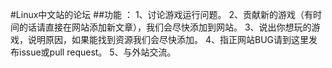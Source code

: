 #Linux中文站的论坛
##功能 ：
1、讨论游戏运行问题。
2、贡献新的游戏（有时间的话请直接在网站添加新文章），我们会尽快添加到网站。
3、说出你想玩的游戏，说明原因，如果能找到资源我们会尽快添加。
4、指正网站BUG请到这里发布issue或pull request。
5、与外站交流。
